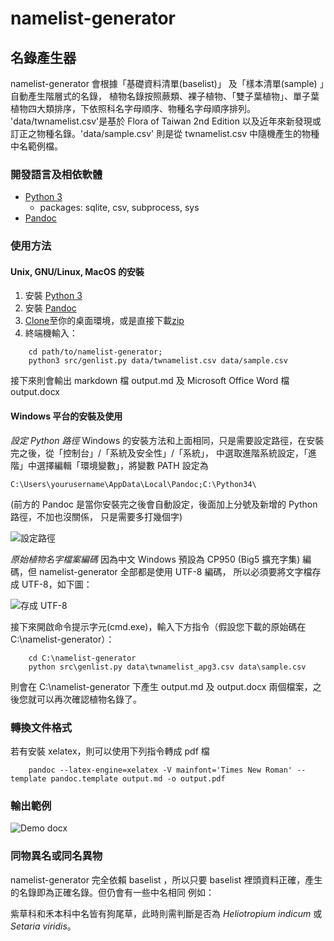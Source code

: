 namelist-generator
==================

## 名錄產生器

namelist-generator 會根據「基礎資料清單(baselist)」 及「樣本清單(sample) 」自動產生階層式的名錄，
植物名錄按照蕨類、裸子植物、「雙子葉植物」、單子葉植物四大類排序，下依照科名字母順序、物種名字母順序排列。
'data/twnamelist.csv'是基於 Flora of Taiwan 2nd Edition 以及近年來新發現或訂正之物種名錄。'data/sample.csv'
則是從 twnamelist.csv 中隨機產生的物種中名範例檔。

### 開發語言及相依軟體

* [Python 3](https://www.python.org)
    + packages: sqlite, csv, subprocess, sys 
* [Pandoc](http://johnmacfarlane.net/pandoc/)


### 使用方法

#### Unix, GNU/Linux, MacOS 的安裝

1. 安裝 [Python 3](https://www.python.org)
2. 安裝 [Pandoc](http://johnmacfarlane.net/pandoc/)
3. [Clone](https://github.com/mutolisp/namelist-generator.git)至你的桌面環境，或是直接下載[zip](https://github.com/mutolisp/namelist-generator/archive/master.zip)
4. 終端機輸入：
```    
    cd path/to/namelist-generator;
    python3 src/genlist.py data/twnamelist.csv data/sample.csv
```
接下來則會輸出 markdown 檔 output.md  及 Microsoft Office Word 檔 output.docx 

#### Windows 平台的安裝及使用

*設定 Python 路徑*
Windows 的安裝方法和上面相同，只是需要設定路徑，在安裝完之後，從「控制台」/「系統及安全性」/「系統」，
中選取進階系統設定，「進階」中選擇編輯「環境變數」，將變數 PATH 設定為
```
C:\Users\yourusername\AppData\Local\Pandoc;C:\Python34\
```
(前方的 Pandoc 是當你安裝完之後會自動設定，後面加上分號及新增的 Python 路徑，不加也沒關係，
只是需要多打幾個字)

![設定路徑](https://raw.github.com/mutolisp/namelist-generator/master/docs/setpath.png)

*原始植物名字檔案編碼*
因為中文 Windows 預設為 CP950 (Big5 擴充字集) 編碼，但 namelist-generator 全部都是使用 UTF-8 編碼，
所以必須要將文字檔存成 UTF-8，如下圖：

![存成 UTF-8](https://raw.github.com/mutolisp/namelist-generator/master/docs/save_namelist.png)

接下來開啟命令提示字元(cmd.exe)，輸入下方指令（假設您下載的原始碼在 C:\namelist-generator）：

```
    cd C:\namelist-generator
    python src\genlist.py data\twnamelist_apg3.csv data\sample.csv
```

則會在 C:\namelist-generator 下產生 output.md 及 output.docx 兩個檔案，之後您就可以再次確認植物名錄了。


### 轉換文件格式

若有安裝 xelatex，則可以使用下列指令轉成 pdf 檔
```
    pandoc --latex-engine=xelatex -V mainfont='Times New Roman' --template pandoc.template output.md -o output.pdf
```

### 輸出範例

![Demo docx](https://github.com/mutolisp/namelist-generator/blob/master/demo/demo_docx.png)

### 同物異名或同名異物
namelist-generator 完全依賴 baselist ，所以只要 baselist 裡頭資料正確，產生的名錄即為正確名錄。但仍會有一些中名相同
例如：

紫草科和禾本科中名皆有狗尾草，此時則需判斷是否為 _Heliotropium indicum_ 或 _Setaria viridis_。




